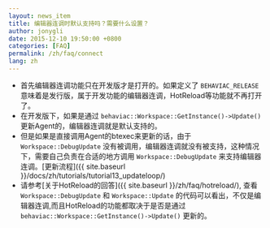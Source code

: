 ```yaml
---
layout: news_item
title: 编辑器连调时默认支持吗？需要什么设置？
author: jonygli
date: 2015-12-10 19:50:00 +0800
categories: [FAQ]
permalink: /zh/faq/connect
lang: zh
---
```


 - 首先编辑器连调功能只在开发版才是打开的。如果定义了 `BEHAVIAC_RELEASE` 意味着是发行版，属于开发功能的编辑器连调，HotReload等功能就不再打开了。
 - 在开发版下，如果是通过 `behaviac::Workspace::GetInstance()->Update()` 更新Agent的，编辑器连调就是默认支持的。
 - 但是如果是直接调用Agent的btexec来更新的话，由于 `Workspace::DebugUpdate` 没有被调用，编辑器连调就没有被支持，这种情况下，需要自己负责在合适的地方调用 `Workspace::DebugUpdate` 来支持编辑器连调。[更新流程]({{ site.baseurl }}/docs/zh/tutorials/tutorial13_updateloop/)
 - 请参考[关于HotReload的回答]({{ site.baseurl }}/zh/faq/hotreload/), 查看`Workspace::DebugUpdate` 和 `Workspace::Update` 的代码可以看出，不仅是编辑器连调,而且HotReload的功能都取决于是否是通过`behaviac::Workspace::GetInstance()->Update()` 更新的。

